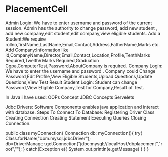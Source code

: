 # PlacementCell
Admin Login: We have to enter username and password of the current session.
Admin has the authority to change password, add new student , add new company,edit student,edit company,view eligible students.
Add a Student:We require rollno,firstName,LastName,Email,Contact,Address,FatherName,Marks etc.
Add Company:Information like id,CompanyName,Director,Email,Contact,Location,Profile,TenthMarks Required,TwelthVMarks Required,Graduation Cgpa,ComputerTest,Password,AboutCompany is required.
Company Login: We have to enter the username and password .
Company could Change Password,Edit Profile,View Eligible Students,Upload Questions,Update Questions,View Test Result
Student Login:
Student can change Password,View Eligible Company,Test for Company,Result of Test.

In Java i have used:
OOPs Concept
JDBC Concepts 
Servelets

Jdbc Drivers: Software Components enables java application and interact with database.
Steps To Connect To Database:
Registering Driver Class
Creating Connection
Creating Statement
Executing Queries
Closing Connection.

public class myConnection{
Connection db;
myConnection(){
try{
Class.forName("com.mysql.jdbcDriver");
db=DriverManager.getConnection("jdbc:mysql://localHost/dbplacement","root","");
}
catch(Exception e){
System.out.println(e.getMessage)
}
}
}

